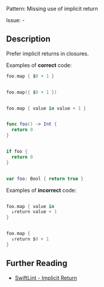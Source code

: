 Pattern: Missing use of implicit return

Issue: -

## Description

Prefer implicit returns in closures.

Examples of **correct** code:
```swift
foo.map { $0 + 1 }


foo.map({ $0 + 1 })


foo.map { value in value + 1 }


func foo() -> Int {
  return 0
}


if foo {
  return 0
}


var foo: Bool { return true }

```
Examples of **incorrect** code:
```swift

foo.map { value in
  ↓return value + 1
}


foo.map {
  ↓return $0 + 1
}

```

## Further Reading

* [SwiftLint - Implicit Return](https://github.com/realm/SwiftLint/blob/master/Rules.md#implicit-return)
